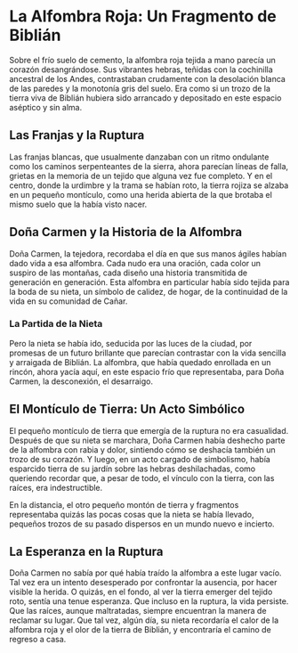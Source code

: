 # La Alfombra Roja: Un Fragmento de Biblián

Sobre el frío suelo de cemento, la alfombra roja tejida a mano parecía un corazón desangrándose. Sus vibrantes hebras, teñidas con la cochinilla ancestral de los Andes, contrastaban crudamente con la desolación blanca de las paredes y la monotonía gris del suelo. Era como si un trozo de la tierra viva de Biblián hubiera sido arrancado y depositado en este espacio aséptico y sin alma.

## Las Franjas y la Ruptura

Las franjas blancas, que usualmente danzaban con un ritmo ondulante como los caminos serpenteantes de la sierra, ahora parecían líneas de falla, grietas en la memoria de un tejido que alguna vez fue completo. Y en el centro, donde la urdimbre y la trama se habían roto, la tierra rojiza se alzaba en un pequeño montículo, como una herida abierta de la que brotaba el mismo suelo que la había visto nacer.

## Doña Carmen y la Historia de la Alfombra

Doña Carmen, la tejedora, recordaba el día en que sus manos ágiles habían dado vida a esa alfombra. Cada nudo era una oración, cada color un suspiro de las montañas, cada diseño una historia transmitida de generación en generación. Esta alfombra en particular había sido tejida para la boda de su nieta, un símbolo de calidez, de hogar, de la continuidad de la vida en su comunidad de Cañar.

### La Partida de la Nieta

Pero la nieta se había ido, seducida por las luces de la ciudad, por promesas de un futuro brillante que parecían contrastar con la vida sencilla y arraigada de Biblián. La alfombra, que había quedado enrollada en un rincón, ahora yacía aquí, en este espacio frío que representaba, para Doña Carmen, la desconexión, el desarraigo.

## El Montículo de Tierra: Un Acto Simbólico

El pequeño montículo de tierra que emergía de la ruptura no era casualidad. Después de que su nieta se marchara, Doña Carmen había deshecho parte de la alfombra con rabia y dolor, sintiendo cómo se deshacía también un trozo de su corazón. Y luego, en un acto cargado de simbolismo, había esparcido tierra de su jardín sobre las hebras deshilachadas, como queriendo recordar que, a pesar de todo, el vínculo con la tierra, con las raíces, era indestructible.

En la distancia, el otro pequeño montón de tierra y fragmentos representaba quizás las pocas cosas que la nieta se había llevado, pequeños trozos de su pasado dispersos en un mundo nuevo e incierto.

## La Esperanza en la Ruptura

Doña Carmen no sabía por qué había traído la alfombra a este lugar vacío. Tal vez era un intento desesperado por confrontar la ausencia, por hacer visible la herida. O quizás, en el fondo, al ver la tierra emerger del tejido roto, sentía una tenue esperanza. Que incluso en la ruptura, la vida persiste. Que las raíces, aunque maltratadas, siempre encuentran la manera de reclamar su lugar. Que tal vez, algún día, su nieta recordaría el calor de la alfombra roja y el olor de la tierra de Biblián, y encontraría el camino de regreso a casa.